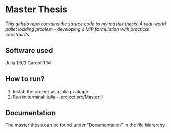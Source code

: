 # Master Thesis

_This github repo contains the source code to my master thesis: A real-world pallet loading problem - developing a MIP formulation with practical constraints_

## Software used
Julia 1.6.3
Gurobi 9.14

## How to run? 
1. Install the project as a julia package
2. Run in terminal: julia --project src/Master.jl

## Documentation
The master thesis can be found under "Documentation" in the file hierarchy
